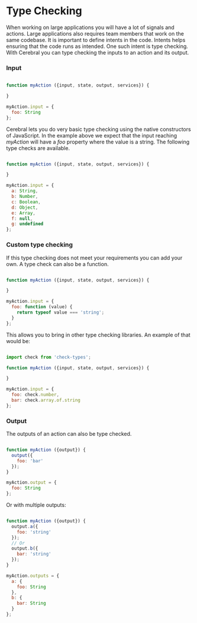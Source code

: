 # Type Checking

When working on large applications you will have a lot of signals and actions. Large applications also requires team members that work on the same codebase. It is important to define intents in the code. Intents helps ensuring that the code runs as intended. One such intent is type checking. With Cerebral you can type checking the inputs to an action and its output.

### Input

```javascript

function myAction ({input, state, output, services}) {

}

myAction.input = {
  foo: String
};
```

Cerebral lets you do very basic type checking using the native constructors of JavaScript. In the example above we expect that the input reaching *myAction* will have a *foo* property where the value is a string. The following type checks are available.

```javascript

function myAction ({input, state, output, services}) {

}

myAction.input = {
  a: String,
  b: Number,
  c: Boolean,
  d: Object,
  e: Array,
  f: null,
  g: undefined
};
```

### Custom type checking

If this type checking does not meet your requirements you can add your own. A type check can also be a function.

```javascript

function myAction ({input, state, output, services}) {

}

myAction.input = {
  foo: function (value) {
    return typeof value === 'string';
  }
};
```

This allows you to bring in other type checking libraries. An example of that would be:

```javascript

import check from 'check-types';

function myAction ({input, state, output, services}) {

}

myAction.input = {
  foo: check.number,
  bar: check.array.of.string
};
```

### Output

The outputs of an action can also be type checked.

```javascript

function myAction ({output}) {
  output({
    foo: 'bar'
  });
}

myAction.output = {
  foo: String
};
```

Or with multiple outputs:

```javascript

function myAction ({output}) {
  output.a({
    foo: 'string'
  });
  // Or
  output.b({
    bar: 'string'
  });
}

myAction.outputs = {
  a: {
    foo: String
  },
  b: {
    bar: String
  }
};
```
